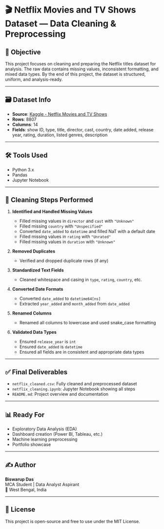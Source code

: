 # 🎬 Netflix Movies and TV Shows Dataset — Data Cleaning & Preprocessing

## 📌 Objective

This project focuses on cleaning and preparing the Netflix titles dataset for analysis. The raw data contains missing values, inconsistent formatting, and mixed data types. By the end of this project, the dataset is structured, uniform, and analysis-ready.

---

## 🗃️ Dataset Info

- **Source**: [Kaggle - Netflix Movies and TV Shows](https://www.kaggle.com/shivamb/netflix-shows)
- **Rows**: 8807
- **Columns**: 14
- **Fields**: show ID, type, title, director, cast, country, date added, release year, rating, duration, listed genres, description

---

## 🛠️ Tools Used

- Python 3.x
- Pandas
- Jupyter Notebook

---

## 🧼 Cleaning Steps Performed

1. **Identified and Handled Missing Values**
   - Filled missing values in `director` and `cast` with `"Unknown"`
   - Filled missing `country` with `"Unspecified"`
   - Converted `date_added` to `datetime` and filled NaT with a default date
   - Filled missing values in `rating` with `"Unrated"`
   - Filled missing values in `duration` with `"Unknown"`

2. **Removed Duplicates**
   - Verified and dropped duplicate rows (if any)

3. **Standardized Text Fields**
   - Cleaned whitespace and casing in `type`, `rating`, `country`, etc.

4. **Converted Date Formats**
   - Converted `date_added` to `datetime64[ns]`
   - Extracted `year_added` and `month_added` from `date_added`

5. **Renamed Columns**
   - Renamed all columns to lowercase and used snake_case formatting

6. **Validated Data Types**
   - Ensured `release_year` is `int`
   - Ensured `date_added` is `datetime`
   - Ensured all fields are in consistent and appropriate data types

---

## ✅ Final Deliverables

- `netflix_cleaned.csv`: Fully cleaned and preprocessed dataset
- `netflix_cleaning.ipynb`: Jupyter Notebook showing all steps
- `README.md`: Project overview and documentation

---

## 📊 Ready For

- Exploratory Data Analysis (EDA)
- Dashboard creation (Power BI, Tableau, etc.)
- Machine learning preprocessing
- Portfolio showcase

---

## ✍️ Author

**Biswarup Das**  
MCA Student | Data Analyst Aspirant  
📍 West Bengal, India

---

## 📄 License

This project is open-source and free to use under the MIT License.
